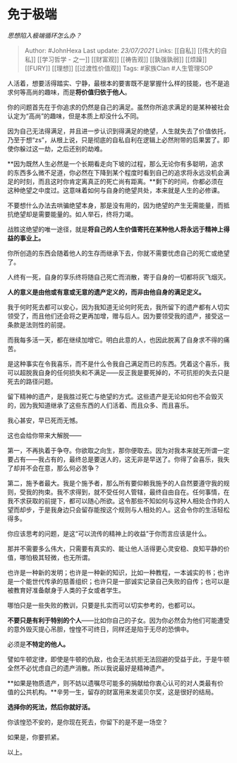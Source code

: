 # 免于极端
*思想陷入极端循环怎么办？*

> Author: #JohnHexa
Last update: *23/07/2021* 
Links: [[自私]] [[伟大的自私]] [[学习哲学 - 之一]] [[财富观]] [[祷告观]] [[孰强孰弱]] [[烦躁]] [[FURY]] [[理想]] [[过渡性价值观]]
Tags:  #家族Clan #人生管理SOP  



人活着，想要活得踏实、宁静，最根本的要害既不是掌握什么样的技能，也不是追求何等高尚的趣味，而是**将价值归依于他人**。

你的问题首先在于你追求的仍然是自己的满足。虽然你所追求满足的是某种被社会认定为“高尚”的趣味，但是本质上却没什么不同。

因为自己无法得满足，并且进一步认识到得满足的绝望，人生就失去了价值依托，乃至于想“zs”，从根上说，只是彻底的自私自利在逻辑上必然附带的后果罢了。即使你躲过这一劫，之后还别的劫难。

**因为既然人生必然是一个长期看走向下坡的过程，那么无论你有多聪明，追求的东西多么微不足道，你必然在下降到某个程度时看到自己的追求将永远没机会满足的时刻，而且这时你肯定离真正的死亡尚有距离。**剩下的时间，你都必须在这种绝望之中度过。这意味着如何与自身的绝望共处，本来就是人生的必修课。

不要想什么办法去哄骗绝望本身，那是没有用的，因为绝望的产生无需能量，而抵抗绝望却是需要能量的。如人举石，终将力竭。

战胜这绝望的唯一途径，就是**将自己的人生价值寄托在某种他人将永远于精神上得益的事业上。**

你所创造的东西会随着他人的生存而继承下去，你就不需要忧虑自己的死亡或绝望了。

人终有一死，自身的享乐终将随自己死亡而消散，寄于自身的一切都将灰飞烟灭。

**人的意义是由他或有意或无意的遗产定义的，而非由他自身的满足定义。**

我于何时死去都可以安心，因为我知道无论何时死去，我所留下的遗产都有人切实领受了，而且他们还会将之更再加增，赠与后人。因为要领受我的遗产，接受这一条款是法则性的前提。

而我每多活一天，都在继续加增它。明白此意的人，也因此脱离了自身求不得的痛苦。

是这种事实在令我喜乐，而不是什么令我自己满足而已的东西。凭着这个喜乐，我可以超脱我自身的任何损失和不满足——反正我是要死掉的，不可抗拒的失去只是死去的路径问题。

留下精神的遗产，是我胜过死亡与绝望的方式。这些遗产是无论如何也不会毁灭的，因为我知道继承了这些东西的人们活着、而且众多、而且喜乐。

我心甚安，早已死而无憾。

  


这也会给你带来大解脱——

第一，不再执着于争夺。你欲取之向生，那你便取去。因为对我本来就无所谓一定要占有——我占有的，最终总是要送人的，这无非是早送了。你得了会喜乐，我失了却并不会在意，那么何必苦争？

第二，施予者最大。我是个施予者，那么所有要仰赖我施予的人自然要遵守我的规则，受我的拘束。我不求得到，就不受任何人管辖，最终自由自在。任何事情，在我不求获取的前提下，都可以随心所欲。这令那些不知如何与这种人相处合作的人望而却步，于是我身边只会留存能按这个规则与人相处的人。这会令你的生活轻松得多。

  


你应该思考的问题，是这“可以流传的精神上的收益”于你而言应该是什么。

那并不需要多么伟大，只需要有真实的、能让他人活得更心灵安稳、良知平静的价值，哪怕极其轻微，也无所谓。

也许是一种新的发明；也许是一种新的知识，比如一种教程，一本诚实的书；也许是一个能世代传承的慈善组织；也许只是一部诚实记录自己失败的自传；也可以是被教育好准备献身于人类的子女或者学生。

哪怕只是一些失败的教训，只要是扎实而可以切实参考的，也都可以。

**不要只是有利于特别的个人**——比如你自己的子女。因为你必然会为他们可能遭受的意外毁灭提心吊胆，惶惶不可终日，同样还是陷于无尽的恐惧中。

必须是**不特定的他人。**

譬如牛顿定律，即使是牛顿的仇敌，也会无法抗拒无法回避的受益于此，于是牛顿全然不必忧虑自己的遗产消散。所以我说最好是精神遗产。

**如果是物质遗产，则不妨以遗嘱尽可能多的捐献给你衷心认可的对人类最有价值的公共机构。**辛劳一生，留存的财富用来发诺贝尔奖，这是很好的结局。

**选择你的死法，然后你就好活。**

你该惶恐不安的，是你现在死去，你留下的是不是一场空？

如果是，你要抓紧。

以上。



